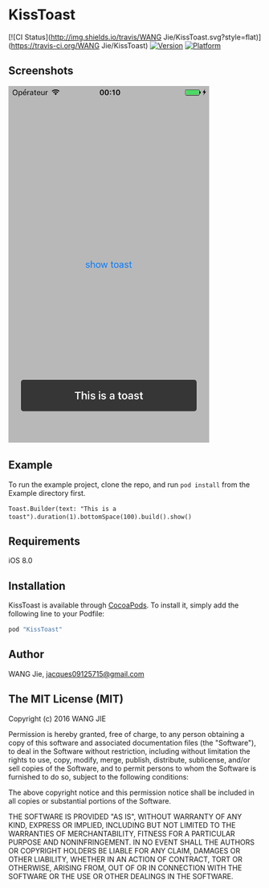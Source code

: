 # KissToast

[![CI Status](http://img.shields.io/travis/WANG Jie/KissToast.svg?style=flat)](https://travis-ci.org/WANG Jie/KissToast)
[![Version](https://img.shields.io/cocoapods/v/KissToast.svg?style=flat)](http://cocoapods.org/pods/KissToast)
[![Platform](https://img.shields.io/cocoapods/p/KissToast.svg?style=flat)](http://cocoapods.org/pods/KissToast)

## Screenshots

![alt tag](https://github.com/WANGjieJacques/KissToast/blob/master/Example/screenshot.png?raw=true)

## Example

To run the example project, clone the repo, and run `pod install` from the Example directory first.

```
Toast.Builder(text: "This is a toast").duration(1).bottomSpace(100).build().show()
```

## Requirements

iOS 8.0

## Installation

KissToast is available through [CocoaPods](http://cocoapods.org). To install
it, simply add the following line to your Podfile:

```ruby
pod "KissToast"
```

## Author

WANG Jie, jacques09125715@gmail.com

## The MIT License (MIT)

Copyright (c) 2016 WANG JIE

Permission is hereby granted, free of charge, to any person obtaining a copy of this software and associated documentation files (the "Software"), to deal in the Software without restriction, including without limitation the rights to use, copy, modify, merge, publish, distribute, sublicense, and/or sell copies of the Software, and to permit persons to whom the Software is furnished to do so, subject to the following conditions:

The above copyright notice and this permission notice shall be included in all copies or substantial portions of the Software.

THE SOFTWARE IS PROVIDED "AS IS", WITHOUT WARRANTY OF ANY KIND, EXPRESS OR IMPLIED, INCLUDING BUT NOT LIMITED TO THE WARRANTIES OF MERCHANTABILITY, FITNESS FOR A PARTICULAR PURPOSE AND NONINFRINGEMENT. IN NO EVENT SHALL THE AUTHORS OR COPYRIGHT HOLDERS BE LIABLE FOR ANY CLAIM, DAMAGES OR OTHER LIABILITY, WHETHER IN AN ACTION OF CONTRACT, TORT OR OTHERWISE, ARISING FROM, OUT OF OR IN CONNECTION WITH THE SOFTWARE OR THE USE OR OTHER DEALINGS IN THE SOFTWARE.

